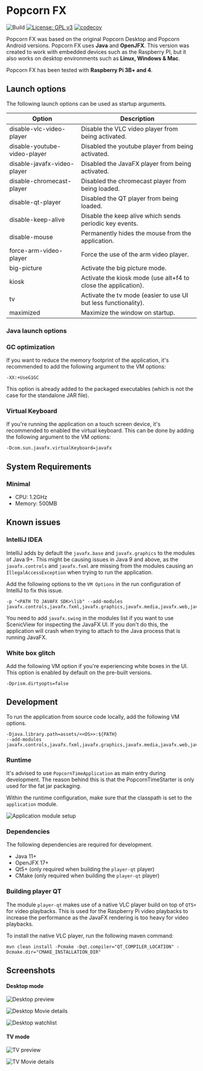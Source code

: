 # Popcorn FX

![Build](https://github.com/yoep/popcorn-fx/workflows/Build/badge.svg)
[![License: GPL v3](https://img.shields.io/badge/License-GPLv3-blue.svg)](https://www.gnu.org/licenses/gpl-3.0)
[![codecov](https://codecov.io/gh/yoep/popcorn-fx/branch/master/graph/badge.svg?token=A801IOOZAH)](https://codecov.io/gh/yoep/popcorn-fx)

Popcorn FX was based on the original Popcorn Desktop and Popcorn Android versions. Popcorn FX uses **Java**
and **OpenJFX**. This version was created to work with embedded devices such as the Raspberry PI, but it also works
on desktop environments such as **Linux, Windows & Mac**.

Popcorn FX has been tested with **Raspberry Pi 3B+ and 4**.

## Launch options

The following launch options can be used as startup arguments.

| Option                       | Description                                                     |
|------------------------------|-----------------------------------------------------------------|
| disable-vlc-video-player     | Disable the VLC video player from being activated.              |
| disable-youtube-video-player | Disabled the youtube player from being activated.               |
| disable-javafx-video-player  | Disabled the JavaFX player from being activated.                |
| disable-chromecast-player    | Disabled the chromecast player from being loaded.               |
| disable-qt-player            | Disabled the QT player from being loaded.                       |
| disable-keep-alive           | Disable the keep alive which sends periodic key events.         |
| disable-mouse                | Permanently hides the mouse from the application.               |
| force-arm-video-player       | Force the use of the arm video player.                          |
| big-picture                  | Activate the big picture mode.                                  |
| kiosk                        | Activate the kiosk mode (use alt+f4 to close the application).  |
| tv                           | Activate the tv mode (easier to use UI but less functionality). |
| maximized                    | Maximize the window on startup.                                 |

### Java launch options

### GC optimization

If you want to reduce the memory footprint of the application, it's recommended to add the following argument to the VM
options:

    -XX:+UseG1GC

This option is already added to the packaged executables
(which is not the case for the standalone JAR file).

### Virtual Keyboard

If you're running the application on a touch screen device, it's recommended to enabled the virtual keyboard. This can
be done by adding the following argument to the VM options:

    -Dcom.sun.javafx.virtualKeyboard=javafx 

## System Requirements

### Minimal

- CPU: 1.2GHz
- Memory: 500MB

## Known issues

### IntelliJ IDEA

IntelliJ adds by default the `javafx.base` and `javafx.graphics` to the modules of Java 9+. This might be causing issues
in Java 9 and above, as the `javafx.controls` and `javafx.fxml` are missing from the modules causing
an `IllegalAccessException` when trying to run the application.

Add the following options to the `VM Options` in the run configuration of IntelliJ to fix this issue.

    -p "<PATH TO JAVAFX SDK>\lib" --add-modules javafx.controls,javafx.fxml,javafx.graphics,javafx.media,javafx.web,javafx.swing

You need to add `javafx.swing` in the modules list if you want to use ScenicView for inspecting the JavaFX UI. If you
don't do this, the application will crash when trying to attach to the Java process that is running JavaFX.

### White box glitch

Add the following VM option if you're experiencing white boxes in the UI. This option is enabled by default on the
pre-built versions.

    -Dprism.dirtyopts=false

## Development

To run the application from source code locally, add the following VM options.

    -Djava.library.path=assets/<<OS>>:${PATH}
    --add-modules javafx.controls,javafx.fxml,javafx.graphics,javafx.media,javafx.web,javafx.swing

### Runtime

It's advised to use `PopcornTimeApplication` as main entry during development. The reason behind this is that the
PopcornTimeStarter is only used for the fat jar packaging.

Within the runtime configuration, make sure that the classpath is set to the `application` module.

![Application module setup](https://i.imgur.com/EVDQLmS.png)

### Dependencies

The following dependencies are required for development.

- Java 11+
- OpenJFX 17+
- Qt5+ (only required when building the `player-qt` player)
- CMake (only required when building the `player-qt` player)

### Building player QT

The module `player-qt` makes use of a native VLC player build on top of `QT5+` for video playbacks. This is used
for the Raspberry Pi video playbacks to increase the performance as the JavaFX rendering is too heavy for video
playbacks.

To install the native VLC player, run the following maven command:

    mvn clean install -Pcmake -Dqt.compiler="QT_COMPILER_LOCATION" -Dcmake.dir="CMAKE_INSTALLATION_DIR"

## Screenshots

#### Desktop mode

![Desktop preview](https://i.imgur.com/hkmMGDb.png)

![Desktop Movie details](https://i.imgur.com/Rz6ABUu.png)

![Desktop watchlist](https://i.imgur.com/bG5MiKF.png)

#### TV mode

![TV preview](https://i.imgur.com/QHQQKQk.png)

![TV Movie details](https://i.imgur.com/FD0Hp3o.png)
